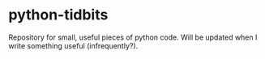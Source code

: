 # python-tidbits
Repository for small, useful pieces of python code. Will be updated when I write something useful (infrequently?).
